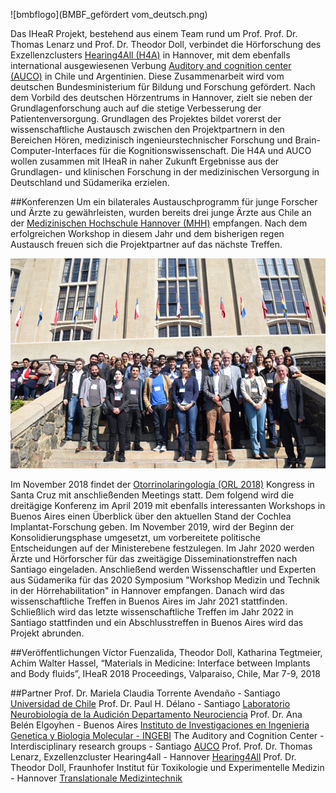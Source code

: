 

![bmbflogo](BMBF_gefördert vom_deutsch.png)


Das IHeaR Projekt, bestehend aus einem Team rund um Prof. Prof. Dr. Thomas Lenarz und Prof. Dr. Theodor Doll, verbindet die Hörforschung des Exzellenzclusters [Hearing4All (H4A)](http://hearing4all.eu/EN/)  in Hannover, mit dem ebenfalls international ausgewiesenen Verbung [Auditory and cognition center (AUCO)](http://www.auco.cl/) in Chile und Argentinien. Diese Zusammenarbeit wird vom deutschen Bundesministerium für Bildung und Forschung gefördert. Nach dem Vorbild des deutschen Hörzentrums in Hannover, zielt sie neben der Grundlagenforschung auch  auf die stetige Verbesserung der Patientenversorgung. Grundlagen des Projektes bildet vorerst der wissenschaftliche Austausch zwischen den Projektpartnern in den Bereichen Hören, medizinisch ingenieurstechnischer Forschung und Brain-Computer-Interfaces für die Kognitionswissenschaft. Die H4A und AUCO wollen zusammen mit IHeaR in naher Zukunft Ergebnisse aus der Grundlagen- und klinischen Forschung in der medizinischen Versorgung in Deutschland und Südamerika erzielen.

##Konferenzen
Um ein bilaterales Austauschprogramm für junge Forscher und Ärzte zu gewährleisten, wurden bereits drei junge Ärzte aus Chile an der [Medizinischen Hochschule Hannover (MHH)](https://www.mh-hannover.de/) empfangen. Nach dem erfolgreichen Workshop in diesem Jahr und dem bisherigen regen Austausch freuen sich die Projektpartner auf das nächste Treffen. 

![meetingphoto](ihearmeeting.png)

Im November 2018 findet der [Otorrinolaringología (ORL 2018)](http://www.orl2018.cl/) Kongress in Santa Cruz mit anschließenden Meetings statt. Dem folgend wird die dreitägige Konferenz im April 2019 mit ebenfalls interessanten Workshops in Buenos Aires einen Überblick über den aktuellen Stand der Cochlea Implantat-Forschung geben. Im November 2019, wird der Beginn der Konsolidierungsphase umgesetzt, um vorbereitete politische Entscheidungen auf der Ministerebene festzulegen. Im Jahr 2020 werden Ärzte und Hörforscher für das zweitägige Disseminationstreffen nach Santiago eingeladen. Anschließend werden Wissenschaftler und Experten aus Südamerika für das 2020 Symposium "Workshop Medizin und Technik in der Hörrehabilitation" in Hannover empfangen. Danach wird das wissenschaftliche Treffen in Buenos Aires im Jahr 2021 stattfinden. Schließlich wird das letzte wissenschaftliche Treffen im Jahr 2022 in Santiago stattfinden und ein Abschlusstreffen in Buenos Aires wird das Projekt abrunden.

##Veröffentlichungen
Víctor Fuenzalida, Theodor Doll, Katharina Tegtmeier, Achim Walter Hassel, “Materials in Medicine: Interface between Implants and Body fluids”, IHeaR 2018 Proceedings, Valparaiso, Chile, Mar 7-9, 2018

##Partner
Prof. Dr. Mariela Claudia Torrente Avendaño - Santiago [Universidad de Chile](http://www.uchile.cl/)
Prof. Dr. Paul H. Délano - Santiago [Laboratorio Neurobiología de la Audición Departamento Neurociencia](http://www.audicion.cl/)
Prof. Dr. Ana Belén Elgoyhen - Buenos Aires [Instituto de Investigaciones en Ingenieria Genetica y Biologia Molecular - INGEBI](http://ingebi-conicet.gov.ar/es_fisiologia-y-genetica-de-la-audicion/)
The Auditory and Cognition Center -Interdisciplinary research groups - Santiago [AUCO](http://www.auco.cl/)
Prof. Prof. Dr. Thomas Lenarz, Exzellenzcluster Hearing4all - Hannover [Hearing4All](http://hearing4all.eu/EN/)
Prof. Dr. Theodor Doll, Fraunhofer Institut für Toxikologie und Experimentelle Medizin - Hannover 
 [Translationale Medizintechnik](https://www.item.fraunhofer.de/de/angebot/medizintechnik.html/)
